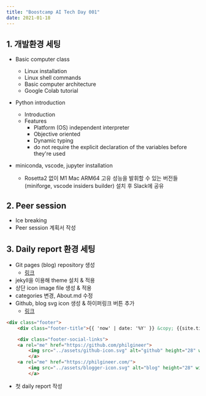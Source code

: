 ```yaml
---
title: "Boostcamp AI Tech Day 001"
date: 2021-01-18
---
```


## 1. 개발환경 세팅

* Basic computer class
	* Linux installation
	* Linux shell commands
	* Basic computer architecture
	* Google Colab tutorial
	
* Python introduction
	* Introduction
	* Features
		* Platform (OS) independent interpreter
		* Objective oriented
		* Dynamic typing
		- do not require the explicit declaration of the variables before they're used
		
* miniconda, vscode, jupyter installation
	* Rosetta2 없이 M1 Mac ARM64 고유 성능을 발휘할 수 있는 버전들(miniforge, vscode insiders builder) 설치 후 Slack에 공유 
		
		
## 2. Peer session

* Ice breaking
* Peer session 계획서 작성

	
## 3. Daily report 환경 세팅

* Git pages (blog) repository 생성
	- [링크](https://github.com/philgineer/philgineer.github.io)
* jekyll을 이용해 theme 설치 & 적용
* 상단 icon image file 생성 & 적용
* categories 변경, About.md 수정
* Github, blog svg icon 생성 & 하이퍼링크 버튼 추가
	- [링크](https://github.com/philgineer/philgineer.github.io/tree/main/assets)

```html
<div class="footer">
    <div class="footer-title">{{ 'now' | date: '%Y' }} &copy; {{site.title}}</div>

    <div class="footer-social-links">
	<a rel="me" href="https://github.com/philgineer">
	    <img src="../assets/github-icon.svg" alt="github" height="28" width="28" />
	    </a>
	<a rel="me" href="https://philgineer.com/">
	    <img src="../assets/blogger-icon.svg" alt="blog" height="28" width="28" />
	    </a>
```

* 첫 daily report 작성
